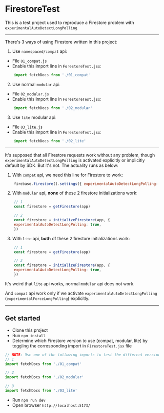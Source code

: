 # FirestoreTest

This is a test project used to reproduce a Firestore problem with `experimentalAutoDetectLongPolling`.

___

There's 3 ways of using Firestore written in this project:

1. Use `namespaced/compat` api:

- File `01_compat.js`
- Enable this import line in `ForestoreTest.jsx`:
```js
    import fetchDocs from './01_compat'
```
    
2. Use normal `modular` api:

- File `02_modular.js`
- Enable this import line in `ForestoreTest.jsx`:
```js
    import fetchDocs from './02_modular'
```

3. Use `lite` modular api:

- File `03_lite.js`
- Enable this import line in `ForestoreTest.jsx`:
```js
    import fetchDocs from './02_lite'
```

---

It's supposed that all Firestore requests work without any problem, though `experimentalAutoDetectLongPolling` is activated explicitly or implicitly default by SDK. But it's not. The actuality runs as below:

1. With `compat` api, we need this line for Firestore to work:
```js
    firebase.firestore().settings({ experimentalAutoDetectLongPolling: true })
```

2. With `modular` api, **none** of these 2 firestore initializations work:
```js
    // 1
    const firestore = getFirestore(app)

    // 2
    const firestore = initializeFirestore(app, {
    experimentalAutoDetectLongPolling: true,
    })
```

3. With `lite` api, **both** of these 2 firestore initializations work:
```js
    // 1
    const firestore = getFirestore(app)

    // 2
    const firestore = initializeFirestore(app, {
    experimentalAutoDetectLongPolling: true,
    })
```

It's weird that `lite` api works, normal `modular` api does not work.

And `compat` api work only if we activate `experimentalAutoDetectLongPolling` (`experimentalForceLongPolling`) explicitly.

___

## Get started
- Clone this project
- Run `npm install`
- Determine which Firestore version to use (compat, modular, lite) by toggling the corresponding import in `FirestoreTest.jsx` file
```js
// NOTE: Use one of the following imports to test the different versions
// 1
import fetchDocs from './01_compat'

// 2
import fetchDocs from './02_modular'

// 3
import fetchDocs from './03_lite'
```
- Run `npm run dev`
- Open browser `http://localhost:5173/`
